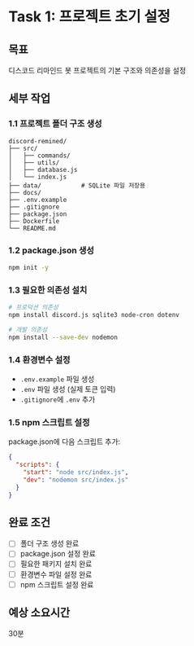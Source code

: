 # Task 1: 프로젝트 초기 설정

## 목표
디스코드 리마인드 봇 프로젝트의 기본 구조와 의존성을 설정

## 세부 작업

### 1.1 프로젝트 폴더 구조 생성
```
discord-remined/
├── src/
│   ├── commands/
│   ├── utils/
│   ├── database.js
│   └── index.js
├── data/           # SQLite 파일 저장용
├── docs/
├── .env.example
├── .gitignore
├── package.json
├── Dockerfile
└── README.md
```

### 1.2 package.json 생성
```bash
npm init -y
```

### 1.3 필요한 의존성 설치
```bash
# 프로덕션 의존성
npm install discord.js sqlite3 node-cron dotenv

# 개발 의존성
npm install --save-dev nodemon
```

### 1.4 환경변수 설정
- `.env.example` 파일 생성
- `.env` 파일 생성 (실제 토큰 입력)
- `.gitignore`에 `.env` 추가

### 1.5 npm 스크립트 설정
package.json에 다음 스크립트 추가:
```json
{
  "scripts": {
    "start": "node src/index.js",
    "dev": "nodemon src/index.js"
  }
}
```

## 완료 조건
- [ ] 폴더 구조 생성 완료
- [ ] package.json 설정 완료
- [ ] 필요한 패키지 설치 완료
- [ ] 환경변수 파일 설정 완료
- [ ] npm 스크립트 설정 완료

## 예상 소요시간
30분